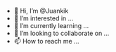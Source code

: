 - 👋 Hi, I’m @Juankik
- 👀 I’m interested in ...
- 🌱 I’m currently learning ...
- 💞️ I’m looking to collaborate on ...
- 📫 How to reach me ...

<!---
Juankik/Juankik is a ✨ special ✨ repository because its `README.md` (this file) appears on your GitHub profile.
You can click the Preview link to take a look at your changes.
--->
